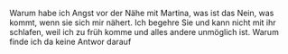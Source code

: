 Warum habe ich Angst vor der Nähe mit Martina, was ist das Nein, was kommt, wenn sie sich mir nähert. Ich begehre Sie und kann nicht mit ihr schlafen, weil ich zu früh komme und alles andere unmöglich ist. Warum finde ich da keine Antwor darauf